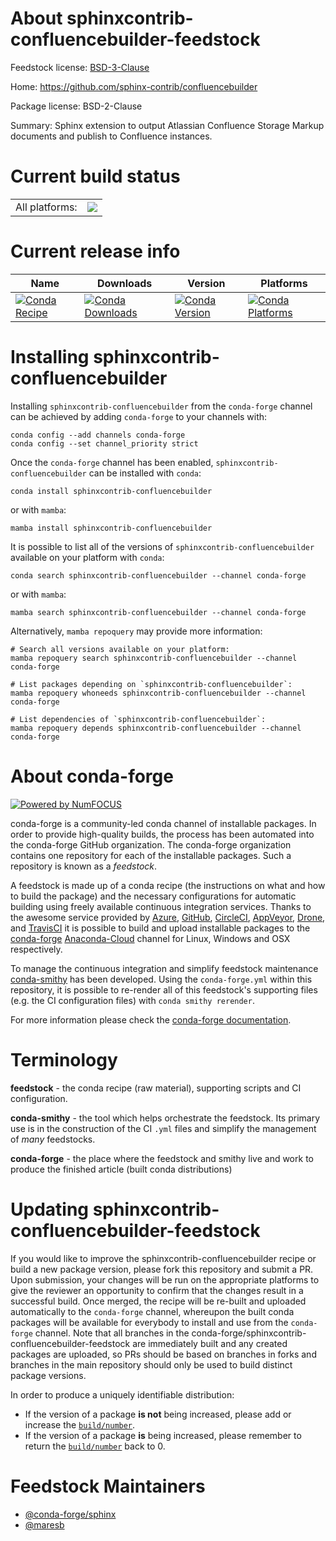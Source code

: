 About sphinxcontrib-confluencebuilder-feedstock
===============================================

Feedstock license: [BSD-3-Clause](https://github.com/conda-forge/sphinxcontrib-confluencebuilder-feedstock/blob/main/LICENSE.txt)

Home: https://github.com/sphinx-contrib/confluencebuilder

Package license: BSD-2-Clause

Summary: Sphinx extension to output Atlassian Confluence Storage Markup documents and publish to Confluence instances.

Current build status
====================


<table><tr><td>All platforms:</td>
    <td>
      <a href="https://dev.azure.com/conda-forge/feedstock-builds/_build/latest?definitionId=12541&branchName=main">
        <img src="https://dev.azure.com/conda-forge/feedstock-builds/_apis/build/status/sphinxcontrib-confluencebuilder-feedstock?branchName=main">
      </a>
    </td>
  </tr>
</table>

Current release info
====================

| Name | Downloads | Version | Platforms |
| --- | --- | --- | --- |
| [![Conda Recipe](https://img.shields.io/badge/recipe-sphinxcontrib--confluencebuilder-green.svg)](https://anaconda.org/conda-forge/sphinxcontrib-confluencebuilder) | [![Conda Downloads](https://img.shields.io/conda/dn/conda-forge/sphinxcontrib-confluencebuilder.svg)](https://anaconda.org/conda-forge/sphinxcontrib-confluencebuilder) | [![Conda Version](https://img.shields.io/conda/vn/conda-forge/sphinxcontrib-confluencebuilder.svg)](https://anaconda.org/conda-forge/sphinxcontrib-confluencebuilder) | [![Conda Platforms](https://img.shields.io/conda/pn/conda-forge/sphinxcontrib-confluencebuilder.svg)](https://anaconda.org/conda-forge/sphinxcontrib-confluencebuilder) |

Installing sphinxcontrib-confluencebuilder
==========================================

Installing `sphinxcontrib-confluencebuilder` from the `conda-forge` channel can be achieved by adding `conda-forge` to your channels with:

```
conda config --add channels conda-forge
conda config --set channel_priority strict
```

Once the `conda-forge` channel has been enabled, `sphinxcontrib-confluencebuilder` can be installed with `conda`:

```
conda install sphinxcontrib-confluencebuilder
```

or with `mamba`:

```
mamba install sphinxcontrib-confluencebuilder
```

It is possible to list all of the versions of `sphinxcontrib-confluencebuilder` available on your platform with `conda`:

```
conda search sphinxcontrib-confluencebuilder --channel conda-forge
```

or with `mamba`:

```
mamba search sphinxcontrib-confluencebuilder --channel conda-forge
```

Alternatively, `mamba repoquery` may provide more information:

```
# Search all versions available on your platform:
mamba repoquery search sphinxcontrib-confluencebuilder --channel conda-forge

# List packages depending on `sphinxcontrib-confluencebuilder`:
mamba repoquery whoneeds sphinxcontrib-confluencebuilder --channel conda-forge

# List dependencies of `sphinxcontrib-confluencebuilder`:
mamba repoquery depends sphinxcontrib-confluencebuilder --channel conda-forge
```


About conda-forge
=================

[![Powered by
NumFOCUS](https://img.shields.io/badge/powered%20by-NumFOCUS-orange.svg?style=flat&colorA=E1523D&colorB=007D8A)](https://numfocus.org)

conda-forge is a community-led conda channel of installable packages.
In order to provide high-quality builds, the process has been automated into the
conda-forge GitHub organization. The conda-forge organization contains one repository
for each of the installable packages. Such a repository is known as a *feedstock*.

A feedstock is made up of a conda recipe (the instructions on what and how to build
the package) and the necessary configurations for automatic building using freely
available continuous integration services. Thanks to the awesome service provided by
[Azure](https://azure.microsoft.com/en-us/services/devops/), [GitHub](https://github.com/),
[CircleCI](https://circleci.com/), [AppVeyor](https://www.appveyor.com/),
[Drone](https://cloud.drone.io/welcome), and [TravisCI](https://travis-ci.com/)
it is possible to build and upload installable packages to the
[conda-forge](https://anaconda.org/conda-forge) [Anaconda-Cloud](https://anaconda.org/)
channel for Linux, Windows and OSX respectively.

To manage the continuous integration and simplify feedstock maintenance
[conda-smithy](https://github.com/conda-forge/conda-smithy) has been developed.
Using the ``conda-forge.yml`` within this repository, it is possible to re-render all of
this feedstock's supporting files (e.g. the CI configuration files) with ``conda smithy rerender``.

For more information please check the [conda-forge documentation](https://conda-forge.org/docs/).

Terminology
===========

**feedstock** - the conda recipe (raw material), supporting scripts and CI configuration.

**conda-smithy** - the tool which helps orchestrate the feedstock.
                   Its primary use is in the construction of the CI ``.yml`` files
                   and simplify the management of *many* feedstocks.

**conda-forge** - the place where the feedstock and smithy live and work to
                  produce the finished article (built conda distributions)


Updating sphinxcontrib-confluencebuilder-feedstock
==================================================

If you would like to improve the sphinxcontrib-confluencebuilder recipe or build a new
package version, please fork this repository and submit a PR. Upon submission,
your changes will be run on the appropriate platforms to give the reviewer an
opportunity to confirm that the changes result in a successful build. Once
merged, the recipe will be re-built and uploaded automatically to the
`conda-forge` channel, whereupon the built conda packages will be available for
everybody to install and use from the `conda-forge` channel.
Note that all branches in the conda-forge/sphinxcontrib-confluencebuilder-feedstock are
immediately built and any created packages are uploaded, so PRs should be based
on branches in forks and branches in the main repository should only be used to
build distinct package versions.

In order to produce a uniquely identifiable distribution:
 * If the version of a package **is not** being increased, please add or increase
   the [``build/number``](https://docs.conda.io/projects/conda-build/en/latest/resources/define-metadata.html#build-number-and-string).
 * If the version of a package **is** being increased, please remember to return
   the [``build/number``](https://docs.conda.io/projects/conda-build/en/latest/resources/define-metadata.html#build-number-and-string)
   back to 0.

Feedstock Maintainers
=====================

* [@conda-forge/sphinx](https://github.com/conda-forge/sphinx/)
* [@maresb](https://github.com/maresb/)

